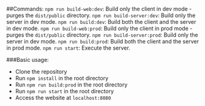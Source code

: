 ##Commands:
`npm run build-web:dev`: Build only the client in dev mode - purges the `dist/public` directory.
`npm run build-server:dev`: Build only the server in dev mode. 
`npm run build:dev`: Build both the client and the server in dev mode.
`npm run build-web:prod`: Build only the client in prod mode - purges the `dist/public` directory.
`npm run build-server:prod`: Build only the server in dev mode.
`npm run build:prod`: Build both the client and the server in prod mode.
`npm run start`: Execute the server.

###Basic usage:
- Clone the repository
- Run `npm install` in the root directory
- Run `npm run build:prod` in the root directory
- Run `npm run start` in the root directory
- Access the website at `localhost:8080`